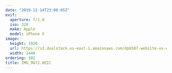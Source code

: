 ```yaml
---
date: "2019-12-14T23:08:05Z"
exif:
  aperture: f/1.8
  iso: 320
  make: Apple
  model: iPhone X
image:
  height: 1920
  url: https://s3.dualstack.us-east-1.amazonaws.com/dpb587-website-us-east-1/asset/gallery/2019-south-america/b6e4d406-c813-6e7d-294e-d86f443c5e84~1920.jpg
  width: 1440
ordering: 102
title: IMG_9672.HEIC
---
```

